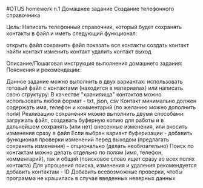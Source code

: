 #OTUS homework n.1
Домашнее задание
Создание телефонного справочника

Цель:
Написать телефонный справочник, который будет сохранять контакты в файл и иметь следующий функционал:

открыть файл
сохранить файл
показать все контакты
создать контакт
найти контакт
изменить контакт
удалить контакт
выход

Описание/Пошаговая инструкция выполнения домашнего задания:
Пояснения и рекомендации:

Данное задание можно выполнить в двух вариантах: использовать готовый файл с контактами (находится в материалах) или написать свою структуру:
В качестве "хранилища" контактов можно использовать любой формат - txt, json, csv
Контакт минимально должен содержать имя, телефон и комментарий (по желанию можно дополнить поля)
Реализацию сохранения можно выполнить двумя способами: загружать файл, создавать буферную копию для работы и в дальнейшем сохранять (или нет) внесенные изменения, или вносить изменения сразу в файл
Если выбран вариант буферизации - добавить функционал проверки изменений перед выходом (предлагать сохранить изменения) - опционально (делать необязательно)
Поиск по контактам можно делать отдельно по полям (имя, телефон, комментарий), так и общий (поисковое слово ищет сразу во всех полях контакта)
Для упрощения поиска, изменения и удаления рекомендуется добавить контактам - ID
Добавить всевозможные проверки, чтобы программа не крашилась в случае введенных неверных данных
